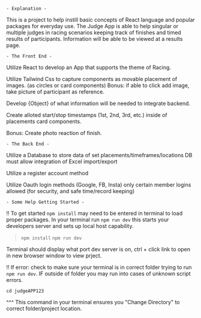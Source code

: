     - Explanation -

This is a project to help instill basic concepts of React language and popular packages for everyday use. The Judge App is able to help singular or multiple judges in racing scenarios keeping track of finishes and timed results of participants. Information will be able to be viewed at a results page.


    - The Front End -

Utilize React to develop an App that supports the theme of Racing.

Utilize Tailwind Css to capture components as movable placement of images. (as circles or card components) Bonus: if able to click add image, take picture of participant as reference.

Develop {Object} of what information will be needed to integrate backend.

Create alloted start/stop timestamps (1st, 2nd, 3rd, etc.) inside of placements card components.

Bonus: Create photo reaction of finish.


    - The Back End -

Utilize a Database to store data of set placements/timeframes/locations DB must allow integration of Excel import/export

Utilize a register account method

Utilize Oauth login methods (Google, FB, Insta) only certain member logins allowed (for security, and safe time/record keeping)


    - Some Help Getting Started -

!! To get started `npm install` may need to be entered in terminal to load proper packages. In your terminal run `npm run dev` this starts your developers server and sets up local host capability.

> `npm install`
> `npm run dev`

Terminal should display what port dev server is on, ctrl + click link to open in new browser window to view prject.


!! If error: check to make sure your terminal is in correct folder trying to run `npm run dev`. IF outside of folder you may run into cases of unknown script errors. 

`cd judgeAPP123`

^^^ This command in your terminal ensures you "Change Directory" to correct folder/project location.
